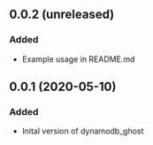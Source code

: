 0.0.2 (unreleased)
------------------

### Added

 - Example usage in README.md


0.0.1 (2020-05-10)
------------------

### Added

 - Inital version of dynamodb_ghost